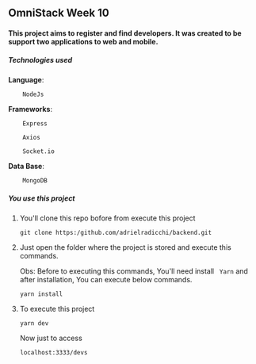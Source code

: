 ## OmniStack Week 10

#### This project aims to register and find developers. It was created to be support two applications to web and mobile.

##### Technologies used
 
**Language**: 

        NodeJs

**Frameworks**:

        Express

        Axios

        Socket.io

**Data Base**: 

        MongoDB


##### You use this project 

1. You'll clone this repo bofore from execute this project 

    ``` 
    git clone https:/github.com/adrielradicchi/backend.git 
    ``` 

2. Just open the folder where the project is stored and execute this commands.

    Obs: Before to executing this commands, You'll need install ``` Yarn``` and after installation, You can execute below commands. 

    ``` 
    yarn install 
    ```
3. To execute this project 

    ``` 
    yarn dev 
    ```

    Now just to access 

    ``` 
    localhost:3333/devs
    ```
